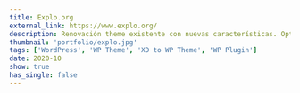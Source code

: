 ```yaml
---
title: Explo.org
external_link: https://www.explo.org/
description: Renovación theme existente con nuevas características. Optimización de rendimiento general. Desarrollo de plugin para la sincronización de datos con una API externa. Mantenimiento.
thumbnail: 'portfolio/explo.jpg'
tags: ['WordPress', 'WP Theme', 'XD to WP Theme', 'WP Plugin']
date: 2020-10
show: true
has_single: false
---
```

